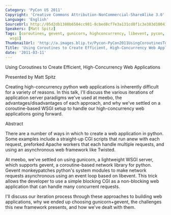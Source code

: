 ```yaml
---
Category: 'PyCon US 2011'
Copyright: 'Creative Commons Attribution-NonCommercial-ShareAlike 3.0'
Language: 'English'
SourceUrl: http://05d2db1380b6504cc981-8cbed8cf7e3a131cd8f1c3e383d10041.r93.cf2.rackcdn.com/pycon-us-2011/377_using-coroutines-to-create-efficient-high-concurrency-web-applications.mp4
Speakers: [Matt Spitz]
Tags: [coroutines, gevent, gunicorn, highconcurrency, libevent, pycon, pycon2011,
  wsgi]
ThumbnailUrl: 'http://a.images.blip.tv/Pycon-PyCon2011UsingCoroutinesToCreateEfficientHighConcurrency731.png'
Title: 'Using Coroutines to Create Efficient, High-Concurrency Web Applications'
date: '2011-03-11'
---
```

Using Coroutines to Create Efficient, High-Concurrency Web Applications

Presented by Matt Spitz

Creating high-concurrency python web applications is inherently difficult for
a variety of reasons. In this talk, I'll discuss the various iterations of
application server paradigms we've used at meebo, the advantages/disadvantages
of each approach, and why we've settled on a coroutine-based WSGI setup to
handle our high-concurrency web applications going forward.

Abstract

There are a number of ways in which to create a web application in python.
Some examples include a straight-up CGI scripts that run anew with each
request, preforked Apache workers that each handle multiple requests, and
using an asynchronous web framework like Twisted.

At meebo, we've settled on using gunicorn, a lightweight WSGI server, which
supports gevent, a coroutine-based network library for python. Gevent
monkeypatches python's system modules to make network requests asynchronous
using an event loop based on libevent. This trick allows the developer to use
a simple blocking CGI as a non-blocking web application that can handle many
concurrent requests.

I'll discuss our iteration process through these approaches to building web
applications, why we ended up choosing gunicorn+gevent, the challenges this
new framework presents, and how we've dealt with them.
